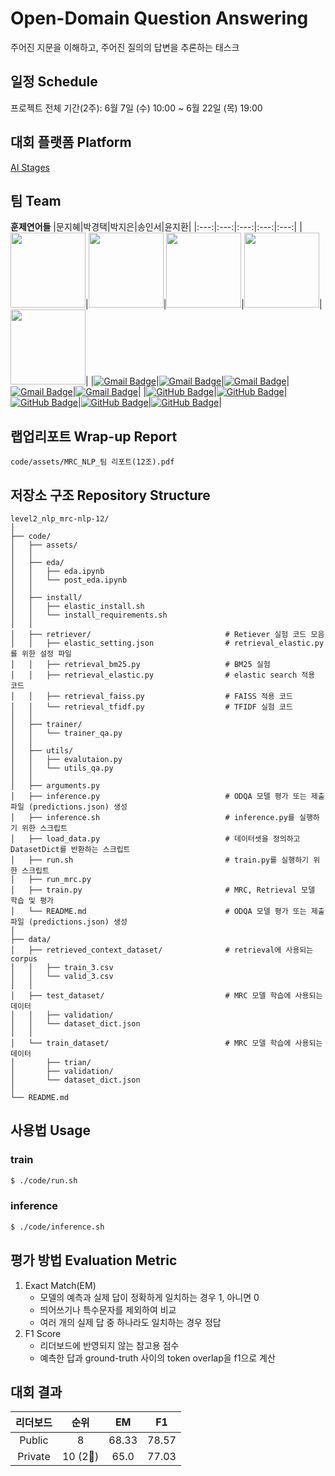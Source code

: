 # Open-Domain Question Answering
 주어진 지문을 이해하고, 주어진 질의의 답변을 추론하는 태스크

## 일정 Schedule
프로젝트 전체 기간(2주): 6월 7일 (수) 10:00 ~ 6월 22일 (목) 19:00


## 대회 플랫폼 Platform
[AI Stages](https://stages.ai/)

## 팀 Team
**훈제연어들**
|문지혜|박경택|박지은|송인서|윤지환|
|:---:|:---:|:---:|:---:|:---:|
|<img src="https://avatars.githubusercontent.com/u/85336141?v=4" width="120" height="120">|<img src="https://avatars.githubusercontent.com/u/97149910?v=4" width="120" height="120">|<img src="https://avatars.githubusercontent.com/u/97666193?v=4" width="120" height="120">|<img src="https://avatars.githubusercontent.com/u/41552919?v=4" width="120" height="120">|<img src="https://avatars.githubusercontent.com/u/37128004?v=4" width="120" height="120">|
|[![Gmail Badge](https://img.shields.io/badge/Gmail-d14836?style=flat-square&logo=Gmail&logoColor=white&link=mailto:munjh1121@gmail.com)](mailto:afterthougt@gmail.com)|[![Gmail Badge](https://img.shields.io/badge/Gmail-d14836?style=flat-square&logo=Gmail&logoColor=white&link=mailto:afterthougt@gmail.com)](mailto:afterthougt@gmail.com)|[![Gmail Badge](https://img.shields.io/badge/Gmail-d14836?style=flat-square&logo=Gmail&logoColor=white&link=mailto:imhappyhill@gmail.com)](mailto:imhappyhill@gmail.com)|[![Gmail Badge](https://img.shields.io/badge/Gmail-d14836?style=flat-square&logo=Gmail&logoColor=white&link=mailto:songinseo0910@gmail.com)](mailto:songinseo0910@gmail.com)|[![Gmail Badge](https://img.shields.io/badge/Gmail-d14836?style=flat-square&logo=Gmail&logoColor=white&link=mailto:yjh091500@naver.com)](mailto:yjh091500@naver.com)|
|[![GitHub Badge](https://img.shields.io/badge/-GitHub-black?style=flat-square&logo=github&link=https://github.com/jihye-moon)](https://github.com/jihye-moon)|[![GitHub Badge](https://img.shields.io/badge/-GitHub-black?style=flat-square&logo=github&link=https://github.com/afterthougt)](https://github.com/afterthougt)|[![GitHub Badge](https://img.shields.io/badge/-GitHub-black?style=flat-square&logo=github&link=https://github.com/iamzieun)](https://github.com/iamzieun)|[![GitHub Badge](https://img.shields.io/badge/-GitHub-black?style=flat-square&logo=github&link=https://github.com/fortunetiger)](https://github.com/fortunetiger)|[![GitHub Badge](https://img.shields.io/badge/-GitHub-black?style=flat-square&logo=github&link=https://github.com/ohilikeit)](https://github.com/ohilikeit)|


## 랩업리포트 Wrap-up Report
```code/assets/MRC_NLP_팀 리포트(12조).pdf```

## 저장소 구조 Repository Structure
```
level2_nlp_mrc-nlp-12/
│
├── code/
│   ├── assets/
│   │
│   ├── eda/
│   │   ├── eda.ipynb
│   │   └── post_eda.ipynb
│   │
│   ├── install/
│   │   ├── elastic_install.sh
│   │   └── install_requirements.sh
│   │
│   ├── retriever/                              # Retiever 실험 코드 모음
│   │   ├── elastic_setting.json                # retrieval_elastic.py를 위한 설정 파일
│   │   ├── retrieval_bm25.py                   # BM25 실험
│   │   ├── retrieval_elastic.py                # elastic search 적용 코드
│   │   ├── retrieval_faiss.py                  # FAISS 적용 코드
│   │   └── retrieval_tfidf.py                  # TFIDF 실험 코드
│   │
│   ├── trainer/
│   │   └── trainer_qa.py
│   │
│   ├── utils/
│   │   ├── evalutaion.py
│   │   └── utils_qa.py
│   │
│   ├── arguments.py
│   ├── inference.py                            # ODQA 모델 평가 또는 제출 파일 (predictions.json) 생성
│   ├── inference.sh                            # inference.py를 실행하기 위한 스크립트
│   ├── load_data.py                            # 데이터셋을 정의하고 DatasetDict를 반환하는 스크립트
│   ├── run.sh                                  # train.py를 실행하기 위한 스크립트
│   ├── run_mrc.py
│   ├── train.py								# MRC, Retrieval 모델 학습 및 평가
│   └── README.md								# ODQA 모델 평가 또는 제출 파일 (predictions.json) 생성
│
├── data/
│   ├── retrieved_context_dataset/              # retrieval에 사용되는 corpus
│   │   ├── train_3.csv
│   │   └── valid_3.csv
│   │
│   ├── test_dataset/                           # MRC 모델 학습에 사용되는 데이터
│   │   ├── validation/
│   │   └── dataset_dict.json
│   │
│   └── train_dataset/                          # MRC 모델 학습에 사용되는 데이터
│       ├── trian/
│       ├── validation/
│       └── dataset_dict.json
│
└── README.md
```

## 사용법 Usage
### train
```bash
$ ./code/run.sh
```

### inference
```bash
$ ./code/inference.sh
```


## 평가 방법 Evaluation Metric
1. Exact Match(EM)
    - 모델의 예측과 실제 답이 정확하게 일치하는 경우 1, 아니면 0
    - 띄어쓰기나 특수문자를 제외하여 비교
    - 여러 개의 실제 답 중 하나라도 일치하는 경우 정답
2. F1 Score
    - 리더보드에 반영되지 않는 참고용 점수
    - 예측한 답과 ground-truth 사이의 token overlap을 f1으로 계산

## 대회 결과
|리더보드|순위|EM|F1|
|:---:|:---:|:---:|:---:|
|Public|8|68.33|78.57|
|Private|10 (2🔻)|65.0|77.03|